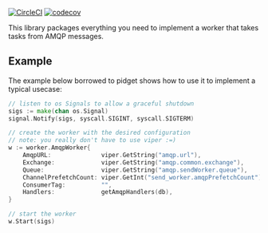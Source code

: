 [![CircleCI](https://circleci.com/gh/transcovo/go-chpr-worker.svg?style=shield)](https://circleci.com/gh/transcovo/go-chpr-worker)
[![codecov](https://codecov.io/gh/transcovo/go-chpr-worker/branch/master/graph/badge.svg)](https://codecov.io/gh/transcovo/go-chpr-worker)


This library packages everything you need to implement a worker that
takes tasks from AMQP messages.

## Example

The example below borrowed to pidget shows how to use it to implement a typical
usecase:

```go
// listen to os Signals to allow a graceful shutdown
sigs := make(chan os.Signal)
signal.Notify(sigs, syscall.SIGINT, syscall.SIGTERM)

// create the worker with the desired configuration
// note: you really don't have to use viper :=)
w := worker.AmqpWorker{
    AmqpURL:              viper.GetString("amqp.url"),
    Exchange:             viper.GetString("amqp.common.exchange"),
    Queue:                viper.GetString("amqp.sendWorker.queue"),
    ChannelPrefetchCount: viper.GetInt("send_worker.amqpPrefetchCount"),
    ConsumerTag:          "",
    Handlers:             getAmqpHandlers(db),
}

// start the worker
w.Start(sigs)
```
